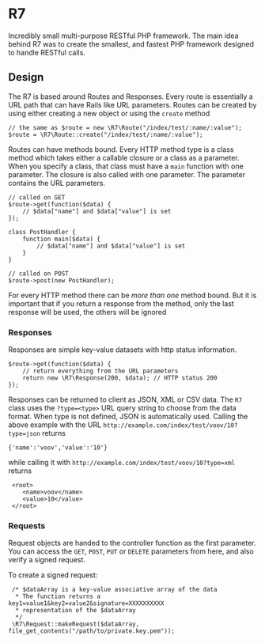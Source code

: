 # R7
Incredibly small multi-purpose RESTful PHP framework. The main idea behind R7 was to create the smallest, and fastest PHP framework
designed to handle RESTful calls.

## Design
The R7 is based around Routes and Responses. Every route is essentially a URL path that can have Rails like
URL parameters. Routes can be created by using either creating a new object or using the `create` method

    // the same as $route = new \R7\Route("/index/test/:name/:value");
    $route = \R7\Route::create("/index/test/:name/:value");

Routes can have methods bound. Every HTTP method type is a class method which takes either a callable closure or a class
as a parameter. When you specify a class, that class must have a `main` function with one parameter. The closure is also
called with one parameter. The parameter contains the URL parameters.

    // called on GET
    $route->get(function($data) {
        // $data["name"] and $data["value"] is set
    });

    class PostHandler {
        function main($data) {
            // $data["name"] and $data["value"] is set
        }
    }

    // called on POST
    $route->post(new PostHandler);

For every HTTP method there can be *more than one* method bound. But it is important that if you return a response from
the method, only the last response will be used, the others will be ignored

### Responses

Responses are simple key-value datasets with http status information.

    $route->get(function($data) {
        // return everything from the URL parameters
        return new \R7\Response(200, $data); // HTTP status 200
    });

Responses can be returned to client as JSON, XML or CSV data. The `R7` class uses the `?type=<type>` URL query string
to choose from the data format. When type is not defined, JSON is automatically used.
Calling the above example with the URL `http://example.com/index/test/voov/10?type=json` returns

    {'name':'voov','value':'10'}

while calling it with `http://example.com/index/test/voov/10?type=xml` returns

     <root>
        <name>voov</name>
        <value>10</value>
     </root>

### Requests

Request objects are handed to the controller function as the first parameter. You can access the `GET`, `POST`, `PUT` or
`DELETE` parameters from here, and also verify a signed request.

To create a signed request:

     /* $dataArray is a key-value associative array of the data
      * The function returns a key1=value1&key2=value2&signature=XXXXXXXXXX
      * representation of the $dataArray
      */
     \R7\Request::makeRequest($dataArray, file_get_contents("/path/to/private.key.pem"));

